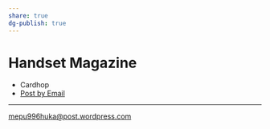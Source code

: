 ```yaml
---
share: true
dg-publish: true
---
```

# Handset Magazine

- Cardhop
- [Post by Email](mailto:mepu996huka@post.wordpress.com)

---

mepu996huka@post.wordpress.com